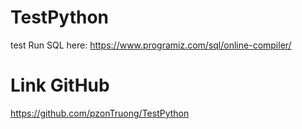 # TestPython
 test
 Run SQL here: https://www.programiz.com/sql/online-compiler/

# Link GitHub
 https://github.com/pzonTruong/TestPython
